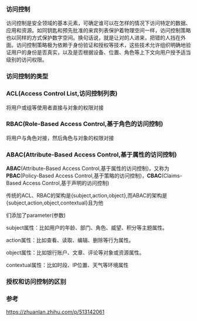### 访问控制

访问控制是安全领域的基本元素，可确定谁可以在怎样的情况下访问特定的数据、应用和资源。如同钥匙和预先批准的来宾列表保护着物理空间一样，访问控制策略也以同样的方式保护数字空间。换句话说，就是让对的人进来，把错的人挡在外面。访问控制策略极为依赖于身份验证和授权等技术，这些技术允许组织明确地验证用户的身份是否真实，以及是否根据设备、位置、角色等上下文向用户授予适当级别的访问权限。

### 访问控制的类型

### ACL(Access Control List,访问控制列表)

将用户或组等使用者直接与对象的权限对接

### RBAC(Role-Based Access Control,基于角色的访问控制)

将用户与角色对接，然后角色与对象的权限对接

### ABAC(Attribute-Based Access Control,基于属性的访问控制)

**ABAC**(Attribute-Based Access Control,基于属性的访问控制)，又称为**PBAC**(Policy-Based Access Control,基于策略的访问控制)，**CBAC**(Claims-Based Access Control,基于声明的访问控制)

传统的ACL、RBAC的架构是{subject,action,object},而ABAC的架构是{subject,action,object,contextual}且为他

们添加了parameter(参数)

subject属性：比如用户的年龄、部门、角色、威望、积分等主题属性。

action属性：比如查看、读取、编辑、删除等行为属性。

object属性：比如银行账户、文章、评论等对象或资源属性。

contextual属性：比如时段、IP位置、天气等环境属性



### 授权和访问控制的区别



### 参考

https://zhuanlan.zhihu.com/p/513142061